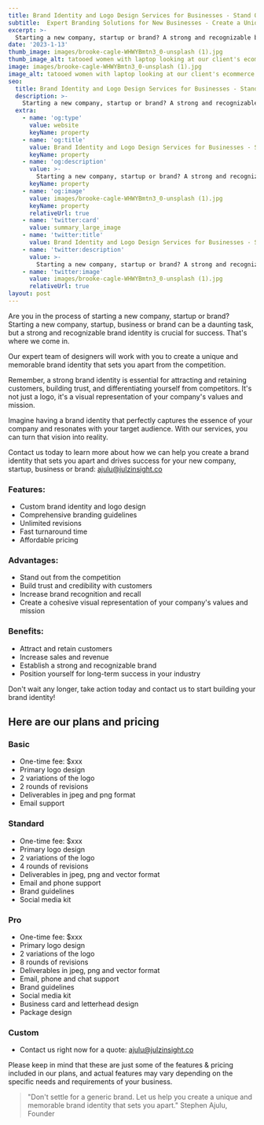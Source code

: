 ```yaml
---
title: Brand Identity and Logo Design Services for Businesses - Stand Out and Drive Success
subtitle:  Expert Branding Solutions for New Businesses - Create a Unique and Memorable Identity
excerpt: >-
  Starting a new company, startup or brand? A strong and recognizable brand identity is crucial for success. Our expert team of designers will work with you to create a unique and memorable brand identity that sets you apart from the competition. Our services include custom brand identity and logo design, comprehensive branding guidelines, unlimited revisions, fast turnaround time and affordable pricing. Contact us today to learn more about how we can help you establish a strong and recognizable brand, attract and retain customers and position yourself for long-term success in your industry.
date: '2023-1-13'
thumb_image: images/brooke-cagle-WHWYBmtn3_0-unsplash (1).jpg
thumb_image_alt: tatooed women with laptop looking at our client's ecommerce store with a smile on her face
image: images/brooke-cagle-WHWYBmtn3_0-unsplash (1).jpg
image_alt: tatooed women with laptop looking at our client's ecommerce store with a smile on her face
seo:
  title: Brand Identity and Logo Design Services for Businesses - Stand Out and Drive Success
  description: >-
    Starting a new company, startup or brand? A strong and recognizable brand identity is crucial for success. Our expert team of designers will work with you to create a unique and memorable brand identity that sets you apart from the competition. Our services include custom brand identity and logo design, comprehensive branding guidelines, unlimited revisions, fast turnaround time and affordable pricing. Contact us today to learn more about how we can help you establish a strong and recognizable brand, attract and retain customers and position yourself for long-term success in your industry.
  extra:
    - name: 'og:type'
      value: website
      keyName: property
    - name: 'og:title'
      value: Brand Identity and Logo Design Services for Businesses - Stand Out and Drive Success
      keyName: property
    - name: 'og:description'
      value: >-
        Starting a new company, startup or brand? A strong and recognizable brand identity is crucial for success. Our expert team of designers will work with you to create a unique and memorable brand identity that sets you apart from the competition. Our services include custom brand identity and logo design, comprehensive branding guidelines, unlimited revisions, fast turnaround time and affordable pricing. Contact us today to learn more about how we can help you establish a strong and recognizable brand, attract and retain customers and position yourself for long-term success in your industry.
      keyName: property
    - name: 'og:image'
      value: images/brooke-cagle-WHWYBmtn3_0-unsplash (1).jpg
      keyName: property
      relativeUrl: true
    - name: 'twitter:card'
      value: summary_large_image
    - name: 'twitter:title'
      value: Brand Identity and Logo Design Services for Businesses - Stand Out and Drive Success
    - name: 'twitter:description'
      value: >-
        Starting a new company, startup or brand? A strong and recognizable brand identity is crucial for success. Our expert team of designers will work with you to create a unique and memorable brand identity that sets you apart from the competition. Our services include custom brand identity and logo design, comprehensive branding guidelines, unlimited revisions, fast turnaround time and affordable pricing. Contact us today to learn more about how we can help you establish a strong and recognizable brand, attract and retain customers and position yourself for long-term success in your industry.
    - name: 'twitter:image'
      value: images/brooke-cagle-WHWYBmtn3_0-unsplash (1).jpg
      relativeUrl: true
layout: post
---
```


Are you in the process of starting a new company, startup or brand? Starting a new company, startup, business or brand can be a daunting task, but a strong and recognizable brand identity is crucial for success. 
That's where we come in. 

Our expert team of designers will work with you to create a unique and memorable brand identity that sets you apart from the competition.

Remember, a strong brand identity is essential for attracting and retaining customers, building trust, and differentiating yourself from competitors. It's not just a logo, it's a visual representation of your company's values and mission.

Imagine having a brand identity that perfectly captures the essence of your company and resonates with your target audience. With our services, you can turn that vision into reality.

Contact us today to learn more about how we can help you create a brand identity that sets you apart and drives success for your new company, startup, business or brand: [ajulu@julzinsight.co](mailto:ajulu@julzinsight.co)


### Features:

- Custom brand identity and logo design
- Comprehensive branding guidelines
- Unlimited revisions
- Fast turnaround time
- Affordable pricing


### Advantages:

- Stand out from the competition
- Build trust and credibility with customers
- Increase brand recognition and recall
- Create a cohesive visual representation of your company's values and mission


### Benefits:

- Attract and retain customers
- Increase sales and revenue
- Establish a strong and recognizable brand
- Position yourself for long-term success in your industry

Don't wait any longer, take action today and contact us to start building your brand identity!

## Here are our plans and pricing

### Basic
- One-time fee: $xxx
- Primary logo design
- 2 variations of the logo
- 2 rounds of revisions
- Deliverables in jpeg and png format
- Email support

### Standard
- One-time fee: $xxx
- Primary logo design
- 2 variations of the logo
- 4 rounds of revisions
- Deliverables in jpeg, png and vector format
- Email and phone support
- Brand guidelines
- Social media kit

### Pro
- One-time fee: $xxx
- Primary logo design
- 2 variations of the logo
- 8 rounds of revisions
- Deliverables in jpeg, png and vector format
- Email, phone and chat support
- Brand guidelines
- Social media kit
- Business card and letterhead design
- Package design

### Custom
- Contact us right now for a quote: [ajulu@julzinsight.co](mailto:ajulu@julzinsight.co)

Please keep in mind that these are just some of the features & pricing included in our plans, and actual features may vary depending on the specific needs and requirements of your business.

> "Don't settle for a generic brand. Let us help you create a unique and memorable brand identity that sets you apart." 
> Stephen Ajulu, Founder
